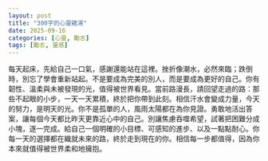 ```yaml
---
layout: post
title: "300字的心靈雞湯"
date: 2025-09-16
categories: [心靈, 勵志]
tags: [勵志, 靈感]
---
```


每天起床，先給自己一口氣，感謝還能站在這裡。挫折像潮水，必然來臨；跌倒時，別忘了學會重新站起。不是要成為完美的別人，而是要成為更好的自己。你有韌性、溫柔與未被發現的光，值得被世界看見。當前路漫長，請回望走過的路：那些不起眼的小步，一天一天累積，終於把你帶到此刻。相信汗水會變成力量，今天的努力，是明天的光。你不是孤單的人，風雨太陽都在為你見證。勇敢地活出答案，讓每個今天都比昨天更靠近心中的自己。別讓焦慮吞噬希望，試著把困難分成小塊，逐一完成。給自己一個明確的小目標、可感知的進步、以及一點點耐心。你每一天的選擇都在織就未來的路，終於走到現在的你。相信每一步都值得，因為你本來就值得被世界柔和地擁抱。